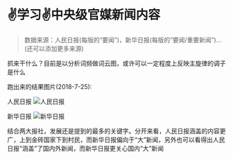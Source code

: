 # ✌学习✌中央级官媒新闻内容

> 数据来源：人民日报(每版的“要闻”)，新华日报(每版的“要闻/重要新闻”)…(还可以添加更多来源)

抓来干什么？目前是以分析词频做词云图，或许可以一定程度上反映主旋律的调子是什么

跑出来的结果图片(2018-7-25):

人民日报
![人民日报](http://ww1.sinaimg.cn/large/005WOYz1ly1ftmce6eesxj30uk0i2jwi.jpg)

新华日报
![新华日报](http://ww1.sinaimg.cn/large/005WOYz1ly1ftmcek1nv0j30uk0i2ae5.jpg)


结合两大报社，发展还是提到的最多的关键字。分开来看，人民日报涵盖的内容更广，上到金砖国家下到村民，而新华日报偏向于“大”新闻，另外也可以看得出人民日报“涵盖”了国内外新闻，而新华日报更关心国内“大”新闻
